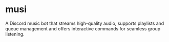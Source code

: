 # musi
A Discord music bot that streams high-quality audio, supports playlists and queue management and offers interactive commands for seamless group listening.

